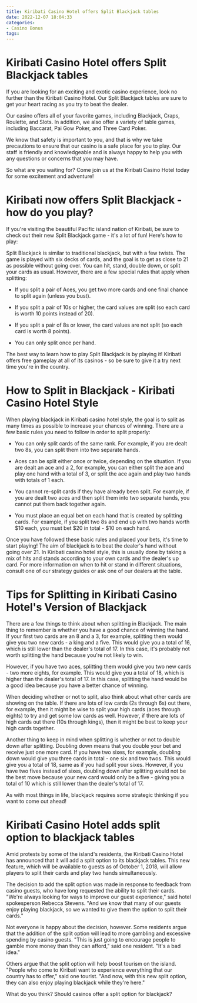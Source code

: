```yaml
---
title: Kiribati Casino Hotel offers Split Blackjack tables
date: 2022-12-07 18:04:33
categories:
- Casino Bonus
tags:
---
```



#  Kiribati Casino Hotel offers Split Blackjack tables

If you are looking for an exciting and exotic casino experience, look no further than the Kiribati Casino Hotel. Our Split Blackjack tables are sure to get your heart racing as you try to beat the dealer.

Our casino offers all of your favorite games, including Blackjack, Craps, Roulette, and Slots. In addition, we also offer a variety of table games, including Baccarat, Pai Gow Poker, and Three Card Poker.

We know that safety is important to you, and that is why we take precautions to ensure that our casino is a safe place for you to play. Our staff is friendly and knowledgeable and is always happy to help you with any questions or concerns that you may have.

So what are you waiting for? Come join us at the Kiribati Casino Hotel today for some excitement and adventure!

#  Kiribati now offers Split Blackjack - how do you play?

If you're visiting the beautiful Pacific island nation of Kiribati, be sure to check out their new Split Blackjack game - it's a lot of fun! Here's how to play:

Split Blackjack is similar to traditional blackjack, but with a few twists. The game is played with six decks of cards, and the goal is to get as close to 21 as possible without going over. You can hit, stand, double down, or split your cards as usual. However, there are a few special rules that apply when splitting:

- If you split a pair of Aces, you get two more cards and one final chance to split again (unless you bust).

- If you split a pair of 10s or higher, the card values are split (so each card is worth 10 points instead of 20).

- If you split a pair of 8s or lower, the card values are not split (so each card is worth 8 points).

- You can only split once per hand.

The best way to learn how to play Split Blackjack is by playing it! Kiribati offers free gameplay at all of its casinos - so be sure to give it a try next time you're in the country.

#  How to Split in Blackjack - Kiribati Casino Hotel Style

When playing blackjack in Kiribati casino hotel style, the goal is to split as many times as possible to increase your chances of winning. There are a few basic rules you need to follow in order to split properly:

- You can only split cards of the same rank. For example, if you are dealt two 8s, you can split them into two separate hands.

- Aces can be split either once or twice, depending on the situation. If you are dealt an ace and a 2, for example, you can either split the ace and play one hand with a total of 3, or split the ace again and play two hands with totals of 1 each.

- You cannot re-split cards if they have already been split. For example, if you are dealt two aces and then split them into two separate hands, you cannot put them back together again.

- You must place an equal bet on each hand that is created by splitting cards. For example, if you split two 8s and end up with two hands worth $10 each, you must bet $20 in total - $10 on each hand.

Once you have followed these basic rules and placed your bets, it's time to start playing! The aim of blackjack is to beat the dealer's hand without going over 21. In Kiribati casino hotel style, this is usually done by taking a mix of hits and stands according to your own cards and the dealer's up card. For more information on when to hit or stand in different situations, consult one of our strategy guides or ask one of our dealers at the table.

#  Tips for Splitting in Kiribati Casino Hotel's Version of Blackjack

There are a few things to think about when splitting in Blackjack. The main thing to remember is whether you have a good chance of winning the hand. If your first two cards are an 8 and a 3, for example, splitting them would give you two new cards - a king and a five. This would give you a total of 16, which is still lower than the dealer's total of 17. In this case, it's probably not worth splitting the hand because you're not likely to win.

However, if you have two aces, splitting them would give you two new cards - two more eights, for example. This would give you a total of 18, which is higher than the dealer's total of 17. In this case, splitting the hand would be a good idea because you have a better chance of winning.

When deciding whether or not to split, also think about what other cards are showing on the table. If there are lots of low cards (2s through 6s) out there, for example, then it might be wise to split your high cards (aces through eights) to try and get some low cards as well. However, if there are lots of high cards out there (10s through kings), then it might be best to keep your high cards together.

Another thing to keep in mind when splitting is whether or not to double down after splitting. Doubling down means that you double your bet and receive just one more card. If you have two sixes, for example, doubling down would give you three cards in total - one six and two twos. This would give you a total of 18, same as if you had split your sixes. However, if you have two fives instead of sixes, doubling down after splitting would not be the best move because your new card would only be a five - giving you a total of 10 which is still lower than the dealer's total of 17.

As with most things in life, blackjack requires some strategic thinking if you want to come out ahead!

#  Kiribati Casino Hotel adds split option to blackjack tables

Amid protests by some of the island's residents, the Kiribati Casino Hotel has announced that it will add a split option to its blackjack tables. This new feature, which will be available to guests as of October 1, 2018, will allow players to split their cards and play two hands simultaneously.

The decision to add the split option was made in response to feedback from casino guests, who have long requested the ability to split their cards. "We're always looking for ways to improve our guest experience," said hotel spokesperson Rebecca Stevens. "And we know that many of our guests enjoy playing blackjack, so we wanted to give them the option to split their cards."

Not everyone is happy about the decision, however. Some residents argue that the addition of the split option will lead to more gambling and excessive spending by casino guests. "This is just going to encourage people to gamble more money than they can afford," said one resident. "It's a bad idea."

Others argue that the split option will help boost tourism on the island. "People who come to Kiribati want to experience everything that our country has to offer," said one tourist. "And now, with this new split option, they can also enjoy playing blackjack while they're here."

What do you think? Should casinos offer a split option for blackjack?